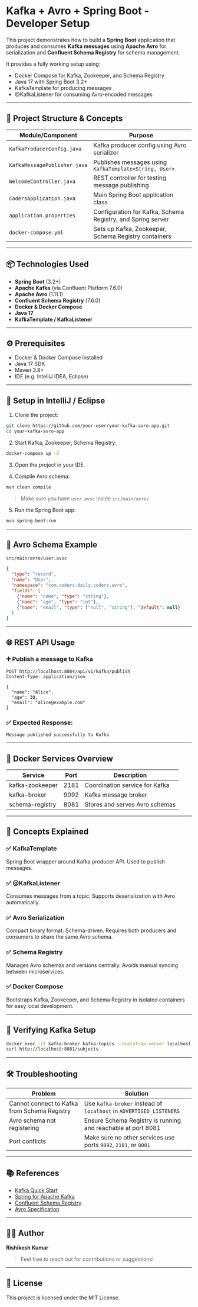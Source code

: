 # Kafka + Avro + Spring Boot - Developer Setup

This project demonstrates how to build a **Spring Boot** application that produces and consumes **Kafka messages** using **Apache Avro** for serialization and **Confluent Schema Registry** for schema management.

It provides a fully working setup using:

- Docker Compose for Kafka, Zookeeper, and Schema Registry
- Java 17 with Spring Boot 3.2+
- KafkaTemplate for producing messages
- @KafkaListener for consuming Avro-encoded messages

---

## 🚀 Project Structure & Concepts

| Module/Component             | Purpose                                                     |
| ---------------------------- | ----------------------------------------------------------- |
| `KafkaProducerConfig.java`   | Kafka producer config using Avro serializer                 |
| `KafkaMessagePublisher.java` | Publishes messages using `KafkaTemplate<String, User>`      |
| `WelcomeController.java`     | REST controller for testing message publishing              |
| `CodersApplication.java`     | Main Spring Boot application class                          |
| `application.properties`     | Configuration for Kafka, Schema Registry, and Spring server |
| `docker-compose.yml`         | Sets up Kafka, Zookeeper, Schema Registry containers        |

---

## 📦 Technologies Used

- **Spring Boot** (3.2+)
- **Apache Kafka** (via Confluent Platform 7.6.0)
- **Apache Avro** (1.11.1)
- **Confluent Schema Registry** (7.6.0)
- **Docker & Docker Compose**
- **Java 17**
- **KafkaTemplate / KafkaListener**

---

## ⚙️ Prerequisites

- Docker & Docker Compose installed
- Java 17 SDK
- Maven 3.8+
- IDE (e.g. IntelliJ IDEA, Eclipse)

---

## 🧱 Setup in IntelliJ / Eclipse

1. Clone the project:

```bash
git clone https://github.com/your-user/your-kafka-avro-app.git
cd your-kafka-avro-app
```

2. Start Kafka, Zookeeper, Schema Registry:

```bash
docker-compose up -d
```

3. Open the project in your IDE.

4. Compile Avro schema:

```bash
mvn clean compile
```

> Make sure you have `user.avsc` inside `src/main/avro/`

5. Run the Spring Boot app:

```bash
mvn spring-boot:run
```

---

## 📘 Avro Schema Example

`src/main/avro/user.avsc`

```json
{
  "type": "record",
  "name": "User",
  "namespace": "com.coders.daily.coders.avro",
  "fields": [
    {"name": "name", "type": "string"},
    {"name": "age", "type": "int"},
    {"name": "email", "type": ["null", "string"], "default": null}
  ]
}
```

---

## 🌐 REST API Usage

### ➕ Publish a message to Kafka

```
POST http://localhost:8084/api/v1/kafka/publish
Content-Type: application/json

{
  "name": "Alice",
  "age": 30,
  "email": "alice@example.com"
}
```

### ✅ Expected Response:

```
Message published successfully to Kafka
```

---

## 📂 Docker Services Overview

| Service         | Port | Description                    |
| --------------- | ---- | ------------------------------ |
| kafka-zookeeper | 2181 | Coordination service for Kafka |
| kafka-broker    | 9092 | Kafka message broker           |
| schema-registry | 8081 | Stores and serves Avro schemas |

---

## 🔁 Concepts Explained

### ✅ KafkaTemplate

Spring Boot wrapper around Kafka producer API. Used to publish messages.

### ✅ @KafkaListener

Consumes messages from a topic. Supports deserialization with Avro automatically.

### ✅ Avro Serialization

Compact binary format. Schema-driven. Requires both producers and consumers to share the same Avro schema.

### ✅ Schema Registry

Manages Avro schemas and versions centrally. Avoids manual syncing between microservices.

### ✅ Docker Compose

Bootstraps Kafka, Zookeeper, and Schema Registry in isolated containers for easy local development.

---

## 🧪 Verifying Kafka Setup

```bash
docker exec -it kafka-broker kafka-topics --bootstrap-server localhost:9092 --list
curl http://localhost:8081/subjects
```

---

## 🛠 Troubleshooting

| Problem                                      | Solution                                                            |
| -------------------------------------------- | ------------------------------------------------------------------- |
| Cannot connect to Kafka from Schema Registry | Use `kafka-broker` instead of `localhost` in `ADVERTISED_LISTENERS` |
| Avro schema not registering                  | Ensure Schema Registry is running and reachable at port 8081        |
| Port conflicts                               | Make sure no other services use ports `9092`, `2181`, or `8081`     |

---

## 📚 References

- [Kafka Quick Start](https://kafka.apache.org/quickstart)
- [Spring for Apache Kafka](https://docs.spring.io/spring-kafka/docs/current/reference/html/)
- [Confluent Schema Registry](https://docs.confluent.io/platform/current/schema-registry/index.html)
- [Avro Specification](https://avro.apache.org/docs/current/spec.html)

---

## 👨‍💻 Author

**Rishikesh Kumar**

> Feel free to reach out for contributions or suggestions!

---

## 📝 License

This project is licensed under the MIT License.

